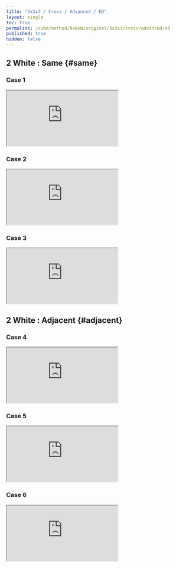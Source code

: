 ```yaml
---
title: "3x3x3 / Cross / Advanced / ED"
layout: single
toc: true
permalink: /cube/method/NxNxN/original/3x3x3/cross/advanced/ed
published: true
hidden: false
---
```


<head>
  <base target="_blank">
  <link
    rel   = "stylesheet"
    type  = "text/css"
    href  = "/assets/css/ruwix/iframe_wo_ul.css"
  >
</head>



## 2 White : Same {#same}

### Case 1

<iframe
  scrolling = "no"
  src       = "https://ruwix.com/widget/3d/?alg=F%20R%20D'%20F&colored=U%20FD%20LD&hover=9&speed=500&flags=canvas"
></iframe>

### Case 2

<iframe
  scrolling = "no"
  src       = "https://ruwix.com/widget/3d/?alg=F%20R%20D2'%20F&colored=U%20FD%20BD&hover=9&speed=500&flags=canvas"
></iframe>

### Case 3

<iframe
  scrolling = "no"
  src       = "https://ruwix.com/widget/3d/?alg=F%20R%20D%20F&colored=U%20FD%20RD&hover=9&speed=500&flags=canvas"
></iframe>



## 2 White : Adjacent {#adjacent}

### Case 4

<iframe
  scrolling = "no"
  src       = "https://ruwix.com/widget/3d/?alg=R%20F&colored=U%20FD%20RD&hover=9&speed=500&flags=canvas"
></iframe>

### Case 5

<iframe
  scrolling = "no"
  src       = "https://ruwix.com/widget/3d/?alg=R%20D%20F&colored=U%20FD%20BD&hover=9&speed=500&flags=canvas"
></iframe>

### Case 6

<iframe
  scrolling = "no"
  src       = "https://ruwix.com/widget/3d/?alg=R%20D2%20F&colored=U%20FD%20LD&hover=9&speed=500&flags=canvas"
></iframe>
